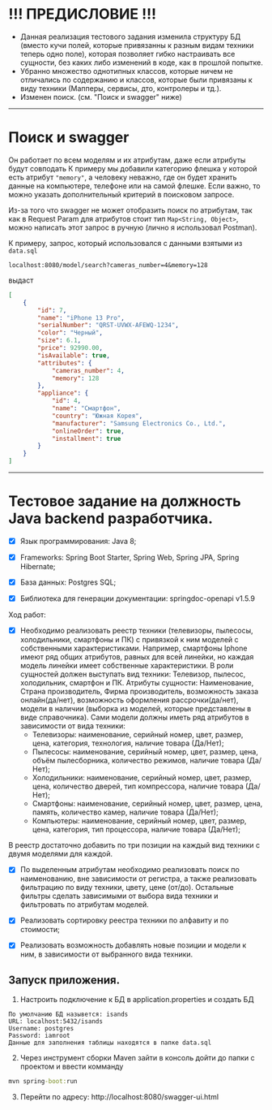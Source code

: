 # !!! ПРЕДИСЛОВИЕ !!!
- Данная реализация тестового задания изменила структуру БД (вместо кучи полей, которые привязанны к разным видам техники теперь одно поле), 
которая позволяет гибко настраивать все сущности, без каких либо изменений в коде, как в прошлой попытке.
- Убранно множество однотипных классов, которые ничем не отличались по содержанию и классов, которые были привязаны к виду техники (Мапперы, сервисы, дто, контролеры и тд.).
- Изменен поиск. (см. "Поиск и swagger" ниже)


---

# Поиск и swagger
Он работает по всем моделям и их атрибутам, даже если атрибуты будут совподать
К примеру мы добавили категорию флешка у которой есть атрибут `"memory"`, а человеку неважно, где он будет хранить данные на компьютере, телефоне или на самой флешке.
Если важно, то можно указать дополнительный критерий в поисковом запросе.

Из-за того что swagger не может отобразить поиск по атрибутам, так как в Request Param для атрибутов стоит тип `Map<String, Object>`,
можно написать этот запрос в ручную (лично я использовал Postman).

К примеру, запрос, который использовался с данными взятыми из `data.sql`

`
localhost:8080/model/search?cameras_number=4&memory=128
`

выдаст

```json
[
    {
        "id": 7,
        "name": "iPhone 13 Pro",
        "serialNumber": "QRST-UVWX-AFEWQ-1234",
        "color": "Черный",
        "size": 6.1,
        "price": 92990.00,
        "isAvailable": true,
        "attributes": {
            "cameras_number": 4,
            "memory": 128
        },
        "appliance": {
            "id": 4,
            "name": "Смартфон",
            "country": "Южная Корея",
            "manufacturer": "Samsung Electronics Co., Ltd.",
            "onlineOrder": true,
            "installment": true
        }
    }
]
```

---

# Тестовое задание на должность Java backend разработчика.


- [x] Язык программирования: Java 8;
- [x] Frameworks: Spring Boot Starter, Spring Web, Spring JPA, Spring Hibernate;
- [x] База данных: Postgres SQL;
- [x] Библиотека для генерации документации: springdoc-openapi v1.5.9


Ход работ:
- [x]	Необходимо реализовать реестр техники (телевизоры, пылесосы, холодильники, смартфоны и ПК) с привязкой к ним моделей с собственными характеристиками. Например, смартфоны Iphone имеют ряд общих атрибутов, равных для всей линейки, но каждая модель линейки имеет собственные характеристики.
      В роли сущностей должен выступать вид техники: Телевизор, пылесос, холодильник, смартфон и ПК. Атрибуты сущности: Наименование, Страна производитель, Фирма производитель, возможность заказа онлайн(да/нет), возможность оформления рассрочки(да/нет), модели в наличии (выборка из моделей, которые представлены в виде справочника).
      Сами модели должны иметь ряд атрибутов в зависимости от вида техники: <br>
      - Телевизоры: наименование, серийный номер, цвет,
      размер, цена, категория, технология, наличие товара (Да/Нет); <br>
      - Пылесосы: наименование, серийный номер, цвет,
      размер, цена, объём пылесборника, количество режимов, наличие товара (Да/Нет); <br>
      - Холодильники: наименование, серийный номер, цвет,
      размер, цена, количество дверей, тип компрессора, наличие товара (Да/Нет); <br>
      - Смартфоны: наименование, серийный номер, цвет,
      размер, цена, память, количество камер, наличие товара (Да/Нет); <br>
      - Компьютеры: наименование, серийный номер, цвет,
      размер, цена, категория, тип процессора, наличие товара (Да/Нет); <br>
      
В реестр достаточно добавить по три позиции на каждый вид техники с двумя моделями для каждой.
- [x] По выделенным атрибутам необходимо реализовать поиск по наименованию,
      вне зависимости от регистра, а также реализовать фильтрацию по виду техники, цвету, цене (от/до). Остальные фильтры сделать зависимыми от выбора вида техники и фильтровать по атрибутам моделей.
- [x] Реализовать сортировку реестра техники по алфавиту и по стоимости; 
- [x] Реализовать возможность добавлять новые позиции и модели к ним, в зависимости от выбранного вида техники.


## Запуск приложения.

1. Настроить подключение к БД в application.properties и создать БД
```
По умолчанию БД назывется: isands
URL: localhost:5432/isands
Username: postgres
Password: iamroot
Данные для заполнения таблицы находятся в папке data.sql
```
2. Через инструмент сборки Maven зайти в консоль дойти до папки с проектом и ввести комманду
```cmd
mvn spring-boot:run
```
3. Перейти по адресу: <a herf="http://localhost:8080/swagger-ui.html"> http://localhost:8080/swagger-ui.html </a>
